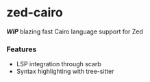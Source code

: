# zed-cairo

***WIP*** blazing fast Cairo language support for Zed


### Features
- LSP integration through scarb
- Syntax highlighting with tree-sitter
